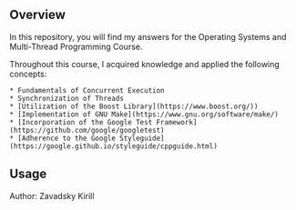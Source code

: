 ## Overview

In this repository, you will find my answers for the Operating Systems and Multi-Thread Programming Course.

Throughout this course, I acquired knowledge and applied the following concepts:

    * Fundamentals of Concurrent Execution
    * Synchronization of Threads
    * [Utilization of the Boost Library](https://www.boost.org/))
    * [Implementation of GNU Make](https://www.gnu.org/software/make/)
    * [Incorporation of the Google Test Framework](https://github.com/google/googletest)
    * [Adherence to the Google Styleguide](https://google.github.io/styleguide/cppguide.html)

## Usage

Author: Zavadsky Kirill